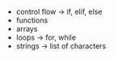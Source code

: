 * control flow -> if, elif, else
* functions
* arrays
* loops -> for, while
* strings -> list of characters